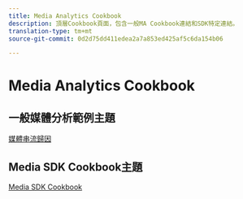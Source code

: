 ```yaml
---
title: Media Analytics Cookbook
description: 頂層Cookbook頁面，包含一般MA Cookbook連結和SDK特定連結。
translation-type: tm+mt
source-git-commit: 0d2d75dd411edea2a7a853ed425af5c6da154b06

---
```



# Media Analytics Cookbook

## 一般媒體分析範例主題

[媒體串流歸因](/help/media-analytics-cookbook/media-dimensions.md)

## Media SDK Cookbook主題

[Media SDK Cookbook](/help/sdk-implement/cookbook/sdk-cookbook-overview.md)
